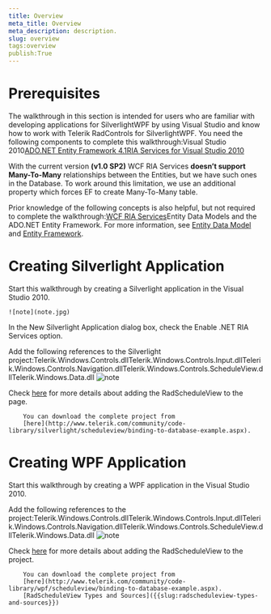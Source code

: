 ```yaml
---
title: Overview
meta_title: Overview
meta_description: description.
slug: overview
tags:overview
publish:True
---
```



# Prerequisites

The walkthrough in this section is intended for users who are familiar with developing applications for SilverlightWPF by using Visual Studio and know how to work with Telerik RadControls for SilverlightWPF. You need the following components to complete this walkthrough:Visual Studio 2010[ADO.NET Entity Framework 4.1](http://www.microsoft.com/download/en/details.aspx?displaylang=en&id=26825)[RIA Services for Visual Studio 2010](http://www.microsoft.com/en-us/download/details.aspx?id=28357)



With the current version __(v1.0 SP2)__ WCF RIA Services __doesn’t support Many-To-Many__  relationships between the Entities, but we have such ones in the Database. To work around this limitation, we use an additional property which forces EF to create 
Many-To-Many table.
      	

Prior knowledge of the following concepts is also helpful, but not required to complete the walkthrough:[WCF RIA Services](http://msdn.microsoft.com/en-us/library/ee707344%28v=VS.91%29.aspx)Entity Data Models and the ADO.NET Entity Framework. For more information, see 
      		[Entity Data Model](http://msdn.microsoft.com/en-us/library/ee382825.aspx)
      		and [Entity Framework](http://msdn.microsoft.com/en-us/library/aa697427%28VS.80%29.aspx).
      		

# Creating Silverlight Application

Start this walkthrough by creating a Silverlight application in the Visual Studio 2010.
	
    ![note](note.jpg)
    	

In the New Silverlight Application dialog box, check the Enable .NET RIA Services option.

Add the following references to the Silverlight project:Telerik.Windows.Controls.dllTelerik.Windows.Controls.Input.dllTelerik.Windows.Controls.Navigation.dllTelerik.Windows.Controls.ScheduleView.dllTelerik.Windows.Data.dll
    ![note](note.jpg)
    	

Check [here](F8D12A6D-38B0-43CC-A6B3-1D7E8E8FC3A8) for more details about adding the RadScheduleView to the page.


        You can download the complete project from 
        [here](http://www.telerik.com/community/code-library/silverlight/scheduleview/binding-to-database-example.aspx).
        

# Creating WPF Application

Start this walkthrough by creating a WPF application in the Visual Studio 2010.
	

Add the following references to the project:Telerik.Windows.Controls.dllTelerik.Windows.Controls.Input.dllTelerik.Windows.Controls.Navigation.dllTelerik.Windows.Controls.ScheduleView.dllTelerik.Windows.Data.dll
    ![note](note.jpg)
    	

Check [here](F8D12A6D-38B0-43CC-A6B3-1D7E8E8FC3A8) for more details about adding the RadScheduleView to the project.


        You can download the complete project from 
        [here](http://www.telerik.com/community/code-library/wpf/scheduleview/binding-to-database-example.aspx).
        [RadScheduleView Types and Sources]({{slug:radscheduleview-types-and-sources}})
